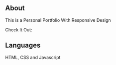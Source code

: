 ## About

This is a Personal Portfolio With Responsive Design

Check It Out: 

## Languages
HTML, CSS and Javascript
